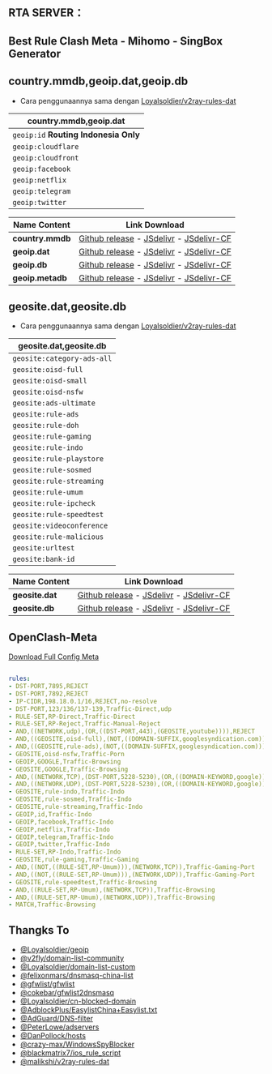 ## **RTA SERVER**：

## Best Rule Clash Meta - Mihomo - SingBox Generator

## **country.mmdb,geoip.dat,geoip.db**

- Cara penggunaannya sama dengan [Loyalsoldier/v2ray-rules-dat](https://github.com/Loyalsoldier/v2ray-rules-dat)  

| country.mmdb,geoip.dat |
| ---------------- |
| `geoip:id` **Routing Indonesia Only**| 
| `geoip:cloudflare` |
| `geoip:cloudfront` | 
| `geoip:facebook` | 
| `geoip:netflix` |
| `geoip:telegram` | 
| `geoip:twitter` | 

| Name Content | Link Download |
| ------------ | ------------- |
| **country.mmdb** | [Github release](https://github.com/rtaserver/meta-rules-dat/releases/download/latest/country.mmdb) - [JSdelivr](https://cdn.jsdelivr.net/gh/rtaserver/meta-rules-dat@release/country.mmdb) - [JSdelivr-CF](https://testingcf.jsdelivr.net/gh/rtaserver/meta-rules-dat@release/country.mmdb) |
| **geoip.dat** | [Github release](https://github.com/rtaserver/meta-rules-dat/releases/download/latest/geoip.dat) - [JSdelivr](https://cdn.jsdelivr.net/gh/rtaserver/meta-rules-dat@release/geoip.dat) - [JSdelivr-CF](https://testingcf.jsdelivr.net/gh/rtaserver/meta-rules-dat@release/geoip.dat) |
| **geoip.db** | [Github release](https://github.com/rtaserver/meta-rules-dat/releases/download/latest/geoip.db) - [JSdelivr](https://cdn.jsdelivr.net/gh/rtaserver/meta-rules-dat@release/geoip.db) - [JSdelivr-CF](https://testingcf.jsdelivr.net/gh/rtaserver/meta-rules-dat@release/geoip.db) |
| **geoip.metadb** | [Github release](https://github.com/rtaserver/meta-rules-dat/releases/download/latest/geoip.metadb) - [JSdelivr](https://cdn.jsdelivr.net/gh/rtaserver/meta-rules-dat@release/geoip.metadb) - [JSdelivr-CF](https://testingcf.jsdelivr.net/gh/rtaserver/meta-rules-dat@release/geoip.metadb) |

## **geosite.dat,geosite.db**

- Cara penggunaannya sama dengan [Loyalsoldier/v2ray-rules-dat](https://github.com/Loyalsoldier/v2ray-rules-dat)  

| geosite.dat,geosite.db |
| ---------------- |
|  `geosite:category-ads-all` |
|  `geosite:oisd-full` |
|  `geosite:oisd-small` |
|  `geosite:oisd-nsfw` |
|  `geosite:ads-ultimate` |
|  `geosite:rule-ads` |
|  `geosite:rule-doh` |
|  `geosite:rule-gaming` |
|  `geosite:rule-indo` |
|  `geosite:rule-playstore` |
|  `geosite:rule-sosmed` |
|  `geosite:rule-streaming` |
|  `geosite:rule-umum` |
|  `geosite:rule-ipcheck` |
|  `geosite:rule-speedtest` |
|  `geosite:videoconference` |
|  `geosite:rule-malicious` |
|  `geosite:urltest` |
|  `geosite:bank-id` |


| Name Content | Link Download |
| ------------ | ------------- |
| **geosite.dat** | [Github release](https://github.com/rtaserver/meta-rules-dat/releases/download/latest/geosite.dat) - [JSdelivr](https://cdn.jsdelivr.net/gh/rtaserver/meta-rules-dat@release/geosite.dat) - [JSdelivr-CF](https://testingcf.jsdelivr.net/gh/rtaserver/meta-rules-dat@release/geosite.dat) |
| **geosite.db** | [Github release](https://github.com/rtaserver/meta-rules-dat/releases/download/latest/geosite.db) - [JSdelivr](https://cdn.jsdelivr.net/gh/rtaserver/meta-rules-dat@release/geosite.db) - [JSdelivr-CF](https://testingcf.jsdelivr.net/gh/rtaserver/meta-rules-dat@release/geosite.db) |


## **OpenClash-Meta**

[Download Full Config Meta](https://github.com/rtaserver/Config-Open-ClashMeta?tab=readme-ov-file#----config-openclash---meta-kernel)
```yaml

rules:
- DST-PORT,7895,REJECT
- DST-PORT,7892,REJECT
- IP-CIDR,198.18.0.1/16,REJECT,no-resolve
- DST-PORT,123/136/137-139,Traffic-Direct,udp
- RULE-SET,RP-Direct,Traffic-Direct
- RULE-SET,RP-Reject,Traffic-Manual-Reject
- AND,((NETWORK,udp),(OR,((DST-PORT,443),(GEOSITE,youtube)))),REJECT
- AND,((GEOSITE,oisd-full),(NOT,((DOMAIN-SUFFIX,googlesyndication.com)))),Traffic-Ads
- AND,((GEOSITE,rule-ads),(NOT,((DOMAIN-SUFFIX,googlesyndication.com)))),Traffic-Ads
- GEOSITE,oisd-nsfw,Traffic-Porn
- GEOIP,GOOGLE,Traffic-Browsing
- GEOSITE,GOOGLE,Traffic-Browsing
- AND,((NETWORK,TCP),(DST-PORT,5228-5230),(OR,((DOMAIN-KEYWORD,google)))),Traffic-Browsing
- AND,((NETWORK,UDP),(DST-PORT,5228-5230),(OR,((DOMAIN-KEYWORD,google)))),Traffic-Browsing
- GEOSITE,rule-indo,Traffic-Indo
- GEOSITE,rule-sosmed,Traffic-Indo
- GEOSITE,rule-streaming,Traffic-Indo
- GEOIP,id,Traffic-Indo
- GEOIP,facebook,Traffic-Indo
- GEOIP,netflix,Traffic-Indo
- GEOIP,telegram,Traffic-Indo
- GEOIP,twitter,Traffic-Indo
- RULE-SET,RP-Indo,Traffic-Indo
- GEOSITE,rule-gaming,Traffic-Gaming
- AND,((NOT,((RULE-SET,RP-Umum))),(NETWORK,TCP)),Traffic-Gaming-Port
- AND,((NOT,((RULE-SET,RP-Umum))),(NETWORK,UDP)),Traffic-Gaming-Port
- GEOSITE,rule-speedtest,Traffic-Browsing
- AND,((RULE-SET,RP-Umum),(NETWORK,TCP)),Traffic-Browsing
- AND,((RULE-SET,RP-Umum),(NETWORK,UDP)),Traffic-Browsing
- MATCH,Traffic-Browsing
```

## Thangks To

- [@Loyalsoldier/geoip](https://github.com/Loyalsoldier/geoip)
- [@v2fly/domain-list-community](https://github.com/v2fly/domain-list-community)
- [@Loyalsoldier/domain-list-custom](https://github.com/Loyalsoldier/domain-list-custom)
- [@felixonmars/dnsmasq-china-list](https://github.com/felixonmars/dnsmasq-china-list)
- [@gfwlist/gfwlist](https://github.com/gfwlist/gfwlist)
- [@cokebar/gfwlist2dnsmasq](https://github.com/cokebar/gfwlist2dnsmasq)
- [@Loyalsoldier/cn-blocked-domain](https://github.com/Loyalsoldier/cn-blocked-domain)
- [@AdblockPlus/EasylistChina+Easylist.txt](https://easylist-downloads.adblockplus.org/easylistchina+easylist.txt)
- [@AdGuard/DNS-filter](https://kb.adguard.com/en/general/adguard-ad-filters#dns-filter)
- [@PeterLowe/adservers](https://pgl.yoyo.org/adservers)
- [@DanPollock/hosts](https://someonewhocares.org/hosts)
- [@crazy-max/WindowsSpyBlocker](https://github.com/crazy-max/WindowsSpyBlocker)
- [@blackmatrix7/ios_rule_script](https://github.com/blackmatrix7/ios_rule_script)
- [@malikshi/v2ray-rules-dat](https://github.com/malikshi/v2ray-rules-dat)
